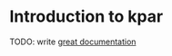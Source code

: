 # Introduction to kpar

TODO: write [great documentation](http://jacobian.org/writing/what-to-write/)
